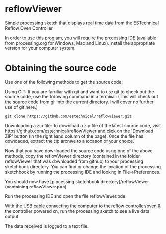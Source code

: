 reflowViewer
============

Simple processing sketch that displays real time data from the ESTechnical Reflow Oven Controller


In order to use this program, you will require the processing IDE (available from processing.org for Windows, Mac and Linux). Install the appropriate version for your computer system.


Obtaining the source code
====================

Use one of the following methods to get the source code:

Using GIT:
If you are familiar with git and want to use git to check out the source code, use the following command in a terminal:
(This will check out the source code from git into the current directory. I will cover no further use of git here.)

	git clone https://github.com/estechnical/reflowViewer.git


Downloading a zip file:
	To download a zip file of the latest source code, visit https://github.com/estechnical/reflowViewer and click on the
	'Download ZIP' button (in the right hand column of the page). Once the file has dowloaded, extract the zip archive to a location of your choice.
	

Now that you have downloaded the source code using one of the above methods, copy the reflowViewer directory (contained in the folder reflowViewer that was downloaded from github) to your processing sketchbook directory. You can find or change the location of the processing sketchbook by running the processing IDE and looking in File->Preferences.

You should now have [processing sketchbook directory]/reflowViewer (containing reflowViewer.pde)

Run the processing IDE and open the file reflowViewer.pde.

With the USB cable connecting the computer to the reflow controller/oven & the controller powered on, run the processing sketch to see a live data output.

The data received is logged to a text file.


